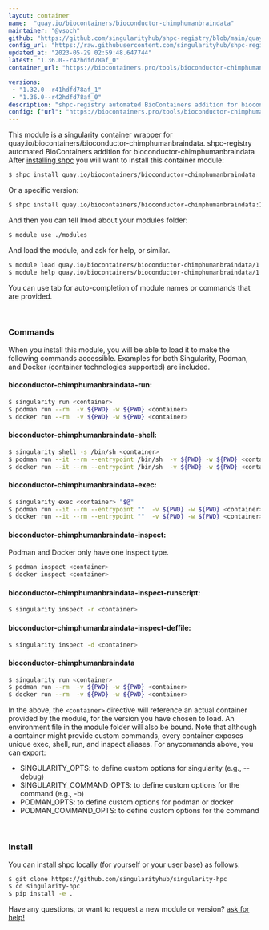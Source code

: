 ```yaml
---
layout: container
name:  "quay.io/biocontainers/bioconductor-chimphumanbraindata"
maintainer: "@vsoch"
github: "https://github.com/singularityhub/shpc-registry/blob/main/quay.io/biocontainers/bioconductor-chimphumanbraindata/container.yaml"
config_url: "https://raw.githubusercontent.com/singularityhub/shpc-registry/main/quay.io/biocontainers/bioconductor-chimphumanbraindata/container.yaml"
updated_at: "2023-05-29 02:59:48.647744"
latest: "1.36.0--r42hdfd78af_0"
container_url: "https://biocontainers.pro/tools/bioconductor-chimphumanbraindata"

versions:
 - "1.32.0--r41hdfd78af_1"
 - "1.36.0--r42hdfd78af_0"
description: "shpc-registry automated BioContainers addition for bioconductor-chimphumanbraindata"
config: {"url": "https://biocontainers.pro/tools/bioconductor-chimphumanbraindata", "maintainer": "@vsoch", "description": "shpc-registry automated BioContainers addition for bioconductor-chimphumanbraindata", "latest": {"1.36.0--r42hdfd78af_0": "sha256:a9b7e8a0b19f5da04d987c5fb198d501567381c236c266b586f5b28752804da3"}, "tags": {"1.32.0--r41hdfd78af_1": "sha256:dc94d743d7dc00051d265e8a854e96b49ca494af216c3213408017ecce1e283e", "1.36.0--r42hdfd78af_0": "sha256:a9b7e8a0b19f5da04d987c5fb198d501567381c236c266b586f5b28752804da3"}, "docker": "quay.io/biocontainers/bioconductor-chimphumanbraindata"}
---
```


This module is a singularity container wrapper for quay.io/biocontainers/bioconductor-chimphumanbraindata.
shpc-registry automated BioContainers addition for bioconductor-chimphumanbraindata
After [installing shpc](#install) you will want to install this container module:


```bash
$ shpc install quay.io/biocontainers/bioconductor-chimphumanbraindata
```

Or a specific version:

```bash
$ shpc install quay.io/biocontainers/bioconductor-chimphumanbraindata:1.36.0--r42hdfd78af_0
```

And then you can tell lmod about your modules folder:

```bash
$ module use ./modules
```

And load the module, and ask for help, or similar.

```bash
$ module load quay.io/biocontainers/bioconductor-chimphumanbraindata/1.36.0--r42hdfd78af_0
$ module help quay.io/biocontainers/bioconductor-chimphumanbraindata/1.36.0--r42hdfd78af_0
```

You can use tab for auto-completion of module names or commands that are provided.

<br>

### Commands

When you install this module, you will be able to load it to make the following commands accessible.
Examples for both Singularity, Podman, and Docker (container technologies supported) are included.

#### bioconductor-chimphumanbraindata-run:

```bash
$ singularity run <container>
$ podman run --rm  -v ${PWD} -w ${PWD} <container>
$ docker run --rm  -v ${PWD} -w ${PWD} <container>
```

#### bioconductor-chimphumanbraindata-shell:

```bash
$ singularity shell -s /bin/sh <container>
$ podman run --it --rm --entrypoint /bin/sh  -v ${PWD} -w ${PWD} <container>
$ docker run --it --rm --entrypoint /bin/sh  -v ${PWD} -w ${PWD} <container>
```

#### bioconductor-chimphumanbraindata-exec:

```bash
$ singularity exec <container> "$@"
$ podman run --it --rm --entrypoint ""  -v ${PWD} -w ${PWD} <container> "$@"
$ docker run --it --rm --entrypoint ""  -v ${PWD} -w ${PWD} <container> "$@"
```

#### bioconductor-chimphumanbraindata-inspect:

Podman and Docker only have one inspect type.

```bash
$ podman inspect <container>
$ docker inspect <container>
```

#### bioconductor-chimphumanbraindata-inspect-runscript:

```bash
$ singularity inspect -r <container>
```

#### bioconductor-chimphumanbraindata-inspect-deffile:

```bash
$ singularity inspect -d <container>
```



#### bioconductor-chimphumanbraindata

```bash
$ singularity run <container>
$ podman run --rm  -v ${PWD} -w ${PWD} <container>
$ docker run --rm  -v ${PWD} -w ${PWD} <container>
```


In the above, the `<container>` directive will reference an actual container provided
by the module, for the version you have chosen to load. An environment file in the
module folder will also be bound. Note that although a container
might provide custom commands, every container exposes unique exec, shell, run, and
inspect aliases. For anycommands above, you can export:

 - SINGULARITY_OPTS: to define custom options for singularity (e.g., --debug)
 - SINGULARITY_COMMAND_OPTS: to define custom options for the command (e.g., -b)
 - PODMAN_OPTS: to define custom options for podman or docker
 - PODMAN_COMMAND_OPTS: to define custom options for the command

<br>

### Install

You can install shpc locally (for yourself or your user base) as follows:

```bash
$ git clone https://github.com/singularityhub/singularity-hpc
$ cd singularity-hpc
$ pip install -e .
```

Have any questions, or want to request a new module or version? [ask for help!](https://github.com/singularityhub/singularity-hpc/issues)
